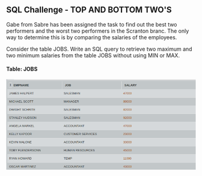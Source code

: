 ## SQL Challenge - TOP AND BOTTOM TWO'S

Gabe from Sabre has been assigned the task to find out the best two performers and the worst two performers in the Scranton branc. The only way to determine this is by comparing the salaries of the employees. 

Consider the table JOBS. Write an SQL query to retrieve two maximum and two minimum salaries from the table JOBS without using MIN or MAX.

#### Table: JOBS

![Test Image1](ss.png)
